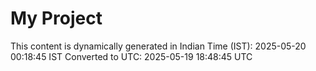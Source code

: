# My Project

This content is dynamically generated in Indian Time (IST): 2025-05-20 00:18:45 IST
Converted to UTC: 2025-05-19 18:48:45 UTC
